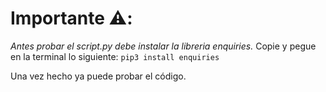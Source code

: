 # Importante ⚠️: 
*Antes probar el script.py debe instalar la libreria enquiries.*
Copie y pegue en la terminal lo siguiente: `pip3 install enquiries` 

Una vez hecho ya puede probar el código.